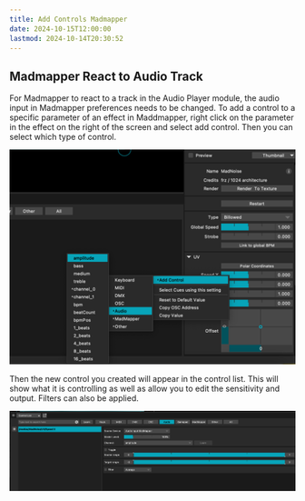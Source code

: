 ```yaml
---
title: Add Controls Madmapper
date: 2024-10-15T12:00:00
lastmod: 2024-10-14T20:30:52
---
```


## Madmapper React to Audio Track

For Madmapper to react to a track in the Audio Player module, the audio input in Madmapper preferences needs to be changed.
To add a control to a specific parameter of an effect in Maddmapper, right click on the parameter in the effect on the right of the screen and select add control. Then you can select which type of control.

[![Madmapper add control](./attachments/20231010-madmapper-add-control.png)](./attachments/20231010-madmapper-add-control.png)

Then the new control you created will appear in the control list. This will show what it is controlling as well as allow you to edit the sensitivity and output. Filters can also be applied.

[![Madmapper control list](./attachments/20231010-control-in-madmapper-control-list.png)](./attachments/20231010-control-in-madmapper-control-list.png)

